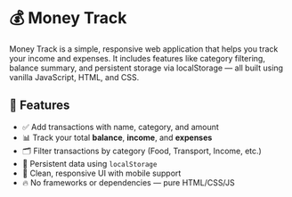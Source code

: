 # 💰 Money Track

Money Track is a simple, responsive web application that helps you track your income and expenses. It includes features like category filtering, balance summary, and persistent storage via localStorage — all built using vanilla JavaScript, HTML, and CSS.


## 🚀 Features

- ✅ Add transactions with name, category, and amount
- 📊 Track your total **balance**, **income**, and **expenses**
- 🗂️ Filter transactions by category (Food, Transport, Income, etc.)
- 💾 Persistent data using `localStorage`
- 🧠 Clean, responsive UI with mobile support
- 🔥 No frameworks or dependencies — pure HTML/CSS/JS
